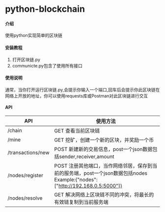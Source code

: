 ﻿# python-blockchain

#### 介绍
使用python实现简单的区块链


#### 安装教程

1.  打开区块链.py
2.  communicte.py包含了使用所有接口

#### 使用说明

通常，当你打开运行区块链.py,会提示你输入一个端口,回车后会提示你此区块链在网络上开放的地址，你可以使用requests库或Postman对此区块链进行交互


####  API

|API| 使用方法|
|--|--|
| /chain|GET 查看当前区块链
 |/mine|GET 挖矿，创建一个新的区块，并奖励一个币
 |/transactions/new|POST 新建新的交易信息，post一个json数据包括sender,receiver,amount|
 |/nodes/register|POST 注册其他端口，当作网络邻居，保存到当前的服务端，post一个json数据包括nodes   Example:{"nodes":["http://192.168.0.5:5000"]}
 |/nodes/resolve|GET 解决网络上区块链不同的冲突，将最长的有效链复制到当前服务端
 



